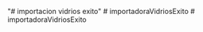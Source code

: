 "# importacion vidrios exito" 
#   i m p o r t a d o r a V i d r i o s E x i t o  
 #   i m p o r t a d o r a V i d r i o s E x i t o  
 